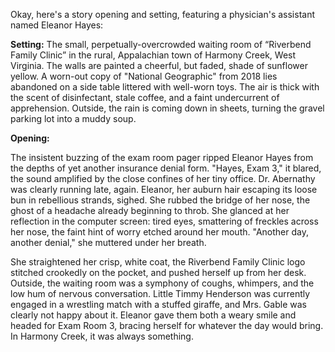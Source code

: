 Okay, here's a story opening and setting, featuring a physician's assistant named Eleanor Hayes:

**Setting:** The small, perpetually-overcrowded waiting room of “Riverbend Family Clinic” in the rural, Appalachian town of Harmony Creek, West Virginia. The walls are painted a cheerful, but faded, shade of sunflower yellow. A worn-out copy of "National Geographic" from 2018 lies abandoned on a side table littered with well-worn toys. The air is thick with the scent of disinfectant, stale coffee, and a faint undercurrent of apprehension. Outside, the rain is coming down in sheets, turning the gravel parking lot into a muddy soup.

**Opening:**

The insistent buzzing of the exam room pager ripped Eleanor Hayes from the depths of yet another insurance denial form. "Hayes, Exam 3," it blared, the sound amplified by the close confines of her tiny office. Dr. Abernathy was clearly running late, again. Eleanor, her auburn hair escaping its loose bun in rebellious strands, sighed. She rubbed the bridge of her nose, the ghost of a headache already beginning to throb. She glanced at her reflection in the computer screen: tired eyes, smattering of freckles across her nose, the faint hint of worry etched around her mouth. "Another day, another denial," she muttered under her breath.

She straightened her crisp, white coat, the Riverbend Family Clinic logo stitched crookedly on the pocket, and pushed herself up from her desk. Outside, the waiting room was a symphony of coughs, whimpers, and the low hum of nervous conversation. Little Timmy Henderson was currently engaged in a wrestling match with a stuffed giraffe, and Mrs. Gable was clearly not happy about it. Eleanor gave them both a weary smile and headed for Exam Room 3, bracing herself for whatever the day would bring. In Harmony Creek, it was always something.

